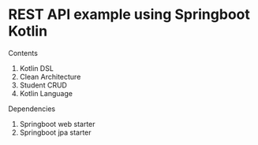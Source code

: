 # REST API example using Springboot Kotlin

Contents

1. Kotlin DSL
2. Clean Architecture
3. Student CRUD
4. Kotlin Language

Dependencies
1. Springboot web starter
2. Springboot jpa starter

